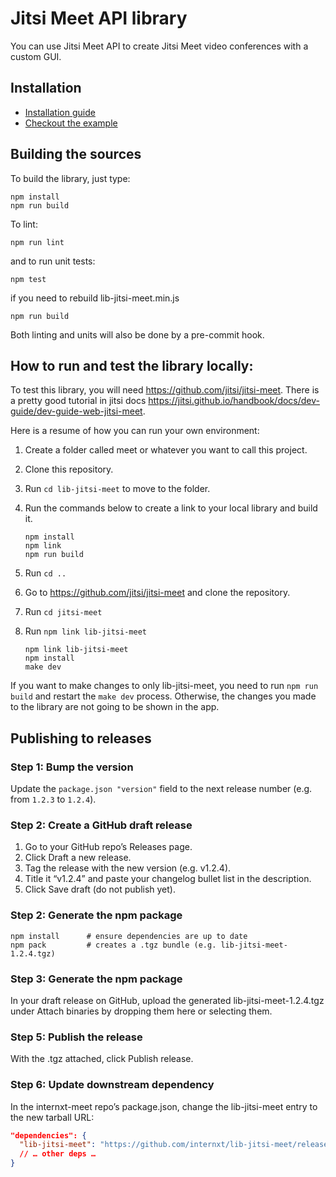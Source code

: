 # Jitsi Meet API library

You can use Jitsi Meet API to create Jitsi Meet video conferences with a custom GUI.

## Installation

- [Installation guide](doc/API.md#installation)
- [Checkout the example](https://github.com/jitsi/ljm-getting-started)

## Building the sources

To build the library, just type:
```
npm install
npm run build
```

To lint:
```
npm run lint
```

and to run unit tests:
```
npm test
```
if you need to rebuild lib-jitsi-meet.min.js
```
npm run build
```

Both linting and units will also be done by a pre-commit hook.

## How to run and test the library locally:

To test this library, you will need <https://github.com/jitsi/jitsi-meet>. There is a pretty good tutorial in jitsi docs <https://jitsi.github.io/handbook/docs/dev-guide/dev-guide-web-jitsi-meet>.

Here is a resume of how you can run your own environment:

1. Create a folder called meet or whatever you want to call this project.
2. Clone this repository.
3. Run `cd lib-jitsi-meet` to move to the folder.
4. Run the commands below to create a link to your local library and build it.  

    ```
    npm install 
    npm link
    npm run build
    ```

5. Run `cd ..`
6. Go to <https://github.com/jitsi/jitsi-meet> and clone the repository.
7. Run `cd jitsi-meet`
8. Run `npm link lib-jitsi-meet`
    ```
    npm link lib-jitsi-meet 
    npm install
    make dev
    ```

If you want to make changes to only lib-jitsi-meet, you need to run `npm run build` and restart the `make dev` process. Otherwise, the changes you made to the library are not going to be shown in the app.

## Publishing to releases

### Step 1: Bump the version  
Update the `package.json "version"` field to the next release number (e.g. from `1.2.3` to `1.2.4`).  

### Step 2: Create a GitHub draft release
1. Go to your GitHub repo’s Releases page.
2. Click Draft a new release.
3. Tag the release with the new version (e.g. v1.2.4).
4. Title it “v1.2.4” and paste your changelog bullet list in the description.
5. Click Save draft (do not publish yet).

### Step 2: Generate the npm package
```
npm install      # ensure dependencies are up to date
npm pack         # creates a .tgz bundle (e.g. lib-jitsi-meet-1.2.4.tgz)
```
### Step 3: Generate the npm package
In your draft release on GitHub, upload the generated lib-jitsi-meet-1.2.4.tgz under Attach binaries by dropping them here or selecting them.

### Step 5: Publish the release
With the .tgz attached, click Publish release.

### Step 6: Update downstream dependency
In the internxt-meet repo’s package.json, change the lib-jitsi-meet entry to the new tarball URL:

```json
"dependencies": {
  "lib-jitsi-meet": "https://github.com/internxt/lib-jitsi-meet/releases/download/v1.2.4/lib-jitsi-meet-1.2.4.tgz",
  // … other deps …
}
```
